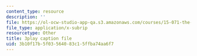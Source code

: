 ```yaml
---
content_type: resource
description: ''
file: https://ol-ocw-studio-app-qa.s3.amazonaws.com/courses/15-071-the-analytics-edge-spring-2017/3b10f17b5f03564083c15ffba74aa6f7_D32g7Vv3_gA.vtt
file_type: application/x-subrip
resourcetype: Other
title: 3play caption file
uid: 3b10f17b-5f03-5640-83c1-5ffba74aa6f7
---
```

